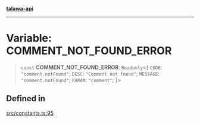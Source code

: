 [**talawa-api**](../../README.md)

***

# Variable: COMMENT\_NOT\_FOUND\_ERROR

> `const` **COMMENT\_NOT\_FOUND\_ERROR**: `Readonly`\<\{ `CODE`: `"comment.notFound"`; `DESC`: `"Comment not found"`; `MESSAGE`: `"comment.notFound"`; `PARAM`: `"comment"`; \}\>

## Defined in

[src/constants.ts:95](https://github.com/Suyash878/talawa-api/blob/e4413cec641a837926071678fed3c7f67234e31e/src/constants.ts#L95)
